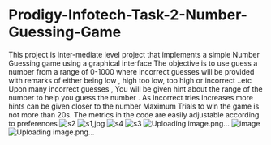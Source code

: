 # Prodigy-Infotech-Task-2-Number-Guessing-Game
This project is inter-mediate level project that implements a simple Number Guessing game using a graphical interface
The objective is to use guess a number from a range of 0-1000 where incorrect guesses will be provided with remarks of either being low , high 
too low, too high or incorrect ..etc
Upon many incorrect guesses , You will be given hint about the range of the number to help you guess the number .
As incorrect tries increases more hints can be given closer to the number 
Maximum Trials to win the game is not more than 20s.
The metrics in the code are easily adjustable according to preferences ![s2](https://github.com/vbj420/Prodigy-Infotech-Task-2-Number-Guessing-Game/assets/93514276/76b5950f-b02a-45f7-8fc6-da09464f40d1)
![s1,jpg](https://github.com/vbj420/Prodigy-Infotech-Task-2-Number-Guessing-Game/assets/93514276/4e3e5153-def4-467b-b847-d41b01649a54)
![s4](https://github.com/vbj420/Prodigy-Infotech-Task-2-Number-Guessing-Game/assets/93514276/bb2fd09b-0a5c-47a8-a610-429bc8beb3bc)
![s3](https://github.com/vbj420/Prodigy-Infotech-Task-2-Number-Guessing-Game/assets/93514276/b57ac3ef-6168-4094-b881-6f203973a1e1)
![Uploading image.png…]()
![image](https://github.com/vbj420/Prodigy-Infotech-Task-2-Number-Guessing-Game/assets/93514276/3d0ae232-22e0-418f-9b07-7a6537b5b351)
![Uploading image.png…]()
